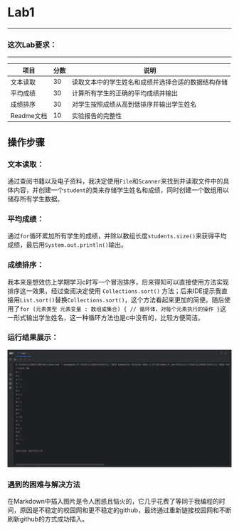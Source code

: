 # Lab1
***

### 这次Lab要求：

***
| 项目 | 分数 | 说明 |
| --- | --- | --- |
| 文本读取 | 30 | 读取文本中的学生姓名和成绩并选择合适的数据结构存储 |
| 平均成绩 | 30 | 计算所有学生的正确的平均成绩并输出 |
| 成绩排序 | 30 | 对学生按照成绩从高到低排序并输出学生姓名 |
| Readme文档 | 10 | 实验报告的完整性 |

## 操作步骤

### 文本读取：
通过查阅书籍以及电子资料，我决定使用`File`和`Scanner`来找到并读取文件中的具体内容，并创建一个`student`的类来存储学生姓名和成绩，同时创建一个数组用以储存所有学生数据。
### 平均成绩：
通过`for`循环累加所有学生的成绩，并除以数组长度`students.size()`来获得平均成绩，最后用`System.out.println()`输出。
### 成绩排序：
我本来是想效仿上学期学习c时写一个冒泡排序，后来得知可以直接使用方法实现排序这一效果，经过查阅决定使用 `Collections.sort()` 方法；后来IDE提示我直接用`List.sort()`替换`Collections.sort()`，这个方法看起来更加的简便。随后使用了`for (元素类型 元素变量 : 数组或集合) { // 循环体，对每个元素执行的操作 }`这一形式输出学生姓名，这一种循环方法也是c中没有的，比较方便简洁。
### 运行结果展示：
![Lab结果](https://raw.githubusercontent.com/commonuser2/Lab1/5a8e26aea92473cce6e24d37c718890b109bcd76/Lab1%E7%BB%93%E6%9E%9C.png)
### 遇到的困难与解决方法
在Markdown中插入图片是令人困惑且恼火的，它几乎花费了等同于我编程的时间，原因是不稳定的校园网和更不稳定的github，最终通过重新链接校园网和不断刷新github的方式成功插入。
<!--stackedit_data:
eyJoaXN0b3J5IjpbNTkyNzc1NzEwLDE2NzU5OTAzMTcsLTQzNT
g2NzczNSw4MjQ2NTAyMzEsLTc3Mzg4ODY5MiwyMDkxMTE5NTkx
LC0xOTk0NDA5MjA4LDY4Nzk0NDM0OCw2NzA4NjM5NzhdfQ==
-->